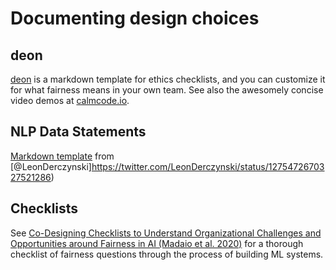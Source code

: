 # Documenting design choices
## deon
[deon](https://deon.drivendata.org/) is a markdown template for ethics checklists, and you can customize it for what fairness means in your own team.  See also the awesomely concise video demos at [calmcode.io](https://calmcode.io/deon/introduction.html).

## NLP Data Statements
[Markdown template](https://gist.githubusercontent.com/leondz/b3a53bb807a301424e3762787a04a5da/raw/425de1c157e74402da4753613ce272c0ec31f08a/DATASTATEMENT.md) from [@LeonDerczynski]https://twitter.com/LeonDerczynski/status/1275472670327521286)

## Checklists
See [Co-Designing Checklists to Understand Organizational Challenges and Opportunities around Fairness in AI (Madaio et al. 2020)](http://www.jennwv.com/papers/checklists.pdf) for a thorough checklist of fairness questions through the process of building ML systems.